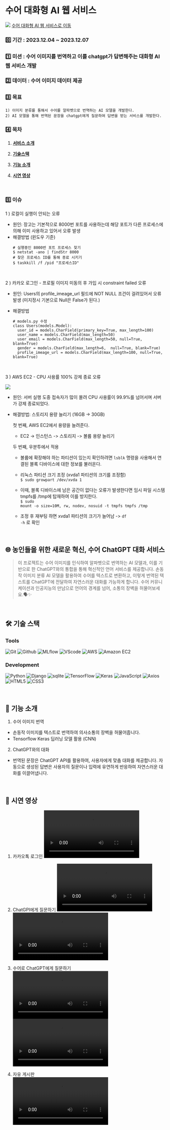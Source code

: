 # 수어 대화형 AI 웹 서비스

![](/static/image/image.png)
<a href="http://13.57.32.184/">수어 대화형 AI 웹 서비스로 이동</a>


### 0️⃣ 기간 : 2023.12.04 ~ 2023.12.07<br/>

### 1️⃣ 미션 : 수어 이미지를 번역하고 이를 chatgpt가 답변해주는 대화형 AI 웹 서비스 개발<br/>

### 2️⃣ 데이터 : 수어 이미지 데이터 제공
  
### 3️⃣ 목표 
    1) 이미지 분류를 통해서 수어를 알파벳으로 번역하는 AI 모델을 개발한다.
    2) AI 모델을 통해 번역된 문장을 chatgpt에게 질문하여 답변을 받는 서비스를 개발한다. 

### 4️⃣ 목차

1. [**서비스 소개**](#service)

2. [**기술스택**](#stacks)

3. [**기능 소개**](#func)

4. [**시연 영상**](#testing)

<br />

### 5️⃣ 이슈
1 ) 로컬이 실행이 안되는 오류
  - 원인: 장고는 기본적으로 8000번 포트를 사용하는데 해당 포트가 다른 프로세스에 의해 이미 사용하고 있어서 오류 발생
  - 해결방법 (윈도우 기준)
    ```
    # 실행중인 8000번 포트 프로세스 찾기
    $ netstat -ano | findStr 8000
    # 찾은 프로세스 ID를 통해 종료 시키기
    $ taskkill /f /pid "프로세스ID"
    ```
<br/>

2 ) 카카오 로그인 - 프로필 이미지 미동의 후 가입 시 constraint failed 오류
  - 원인: Users의 profile_imeage_url 필드에 NOT NULL 조건이 걸려있어서 오류 발생 (미지정시 기본으로 Null은 False가 된다.)
  - 해결방법

    ```
    # models.py 수정
    class Users(models.Model):
      user_id = models.CharField(primary_key=True, max_length=100)
      user_name = models.CharField(max_length=50)
      user_email = models.CharField(max_length=50, null=True, blank=True)
      gender = models.CharField(max_length=6,  null=True, blank=True)
      profile_imeage_url = models.CharField(max_length=100, null=True, blank=True)
    ```
<br />

3 ) AWS EC2 - CPU 사용률 100% 강제 종료 오류<br/>

![](/static/image/cpu100.png)<br/>

- 원인: 서버 실행 도중 접속자가 많이 몰려 CPU 사용률이 99.9%를 넘어서며 서버가 강제 종료되었다.
- 해결방법: 스토리지 용량 늘리기 (16GB -> 30GB)


  첫 번째, AWS EC2에서 용량을 늘려준다.
  - EC2 -> 인스턴스 -> 스토리지 -> 볼륨 용량 늘리기

  두 번째, 우분투에서 적용 
  - 볼륨에 확장해야 하는 파티션이 있는지 확인하려면 <code>lsblk</code> 명령을 사용해서 연결된 블록 디바이스에 대한 정보를 불러온다.

  - 리눅스 파티션 크기 조정 (xvda1 파티션의 크기를 조정함)</br>
  <code>$ sudo growpart /dev/xvda 1</code>

  - 이때, 블록 디바이스에 남은 공간이 없다는 오류가 발생한다면 임시 파일 시스템 tmpfs를 /tmp에 탑재하여 이를 방지한다.<br/>
  <code>$ sudo mount -o size=10M, rw, nodev, nosuid -t tmpfs tmpfs /tmp</code>

  - 조정 후 재부팅 하면 xvda1 파티션의 크기가 늘어남 -> <code>df -h</code> 로 확인

<br/>


<div id="service">
 
  ## 🌐 농인들을 위한 새로운 혁신, 수어 ChatGPT 대화 서비스

  >이 프로젝트는 수어 이미지를 인식하여 알파벳으로 번역하는 AI 모델과, 이를 기반으로 한 ChatGPT와의 통합을 통해 혁신적인 언어 서비스를 제공합니다. 손동작 이미지 분류 AI 모델을 활용하여 수어를 텍스트로 변환하고, 이렇게 번역된 텍스트를 ChatGPT에 전달하여 자연스러운 대화를 가능하게 합니다. 수어 커뮤니케이션과 인공지능의 만남으로 언어의 경계를 넘어, 소통의 장벽을 허물어보세요.🗣️✨
</div><br />

<div id="stacks">

  ## 🛠️ 기술 스택
  ### Tools
  ![Git](https://img.shields.io/badge/Git-F05032?style=for-the-badge&logo=Git&logoColor=white)
  ![Github](https://img.shields.io/badge/GitHub-181717?style=for-the-badge&logo=GitHub&logoColor=white)
  ![MLflow](https://img.shields.io/badge/MLflow-0194E2?style=for-the-badge&logo=MLflow&logoColor=white)
  ![VScode](https://img.shields.io/badge/Visual%20Studio%20Code-007ACC?style=for-the-badge&logo=VisualStudioCode&logoColor=white)
  ![AWS](https://img.shields.io/badge/aws-232F3E?style=for-the-badge&logo=amazonaws&logoColor=white)
  ![Amazon EC2](https://img.shields.io/badge/amazonec2-FF9900?style=for-the-badge&logo=amazonec2&logoColor=white)
  
  ### Development
  ![Python](https://img.shields.io/badge/Python-3776AB?style=for-the-badge&logo=Python&logoColor=white)
  ![Django](https://img.shields.io/badge/django-003B57?style=for-the-badge&logo=Django&logoColor=white)
  ![sqlite](https://img.shields.io/badge/sqlite-4479A1?style=for-the-badge&logo=sqlite&logoColor=white)
  ![TensorFlow](https://img.shields.io/badge/TensorFlow-FF6F00?style=for-the-badge&logo=TensorFlow&logoColor=white)
  ![Keras](https://img.shields.io/badge/Keras-D00000?style=for-the-badge&logo=Keras&logoColor=white)
  ![JavaScript](https://img.shields.io/badge/JavaScript-F7DF1E?style=for-the-badge&logo=Javascript&logoColor=white)
  ![Axios](https://img.shields.io/badge/Axios-5A29E4?style=for-the-badge&logo=Axios&logoColor=white)
  ![HTML5](https://img.shields.io/badge/HTML5-E34F26?style=for-the-badge&logo=HTML5&logoColor=white)
  ![CSS3](https://img.shields.io/badge/CSS3-1572B6?style=for-the-badge&logo=CSS3&logoColor=white)
  
</div><br />

<div id="func">

  ## 🤖 기능 소개

  1. 수어 이미지 번역 
  - 손동작 이미지를 텍스트로 번역하여 의사소통의 장벽을 허물어줍니다.
  - Tensorflow Keras 딥러닝 모델 활용 (CNN)
  
  2. ChatGPT와의 대화
  - 번역된 문장은 ChatGPT API를 활용하여, 사용자에게 맞춤 대화를 제공합니다. 자동으로 생성된 답변은 사용자의 질문이나 입력에 유연하게 반응하여 자연스러운 대화를 이끌어냅니다.

</div><br />

<div id="testing">

  ## 🎥 시연 영상
  1. 카카오톡 로그인
  <video src="https://github.com/undervi/sign-chatgpt-web/assets/95211722/bc4350ae-6b3b-404e-b918-98494c6a90d4"></video><br/>
  
  2. ChatGPI에게 질문하기
  <video src="https://github.com/undervi/sign-chatgpt-web/assets/95211722/706f566b-b84e-4064-bc2e-2a91a3cc36f7"></video>
  <video src="https://github.com/undervi/sign-chatgpt-web/assets/95211722/7a98965e-fa0d-4009-aa94-6e4ef2d4d0c2"></video><br/>

  3. 수어로 ChatGPT에게 질문하기
  <video src="https://github.com/undervi/sign-chatgpt-web/assets/95211722/2629a635-4864-40c9-a85b-d7b87a94177f"></video>
  <video src="https://github.com/undervi/sign-chatgpt-web/assets/95211722/301a9b20-c172-4cb7-a16f-561d3d6934fa"></video><br/>

  4. 자유 게시판  
  <video src="https://github.com/undervi/sign-chatgpt-web/assets/95211722/f4486a30-d78d-4151-90a6-8bc267eca17d"></video>

</div>
